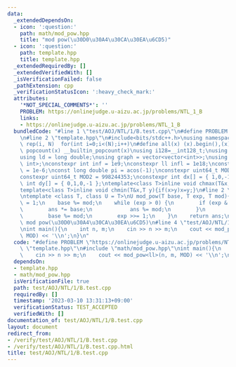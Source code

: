```yaml
---
data:
  _extendedDependsOn:
  - icon: ':question:'
    path: math/mod_pow.hpp
    title: "mod pow(\u30D0\u30A4\u30CA\u30EA\u6CD5)"
  - icon: ':question:'
    path: template.hpp
    title: template.hpp
  _extendedRequiredBy: []
  _extendedVerifiedWith: []
  _isVerificationFailed: false
  _pathExtension: cpp
  _verificationStatusIcon: ':heavy_check_mark:'
  attributes:
    '*NOT_SPECIAL_COMMENTS*': ''
    PROBLEM: https://onlinejudge.u-aizu.ac.jp/problems/NTL_1_B
    links:
    - https://onlinejudge.u-aizu.ac.jp/problems/NTL_1_B
  bundledCode: "#line 1 \"test/AOJ/NTL/1/B.test.cpp\"\n#define PROBLEM \"https://onlinejudge.u-aizu.ac.jp/problems/NTL_1_B\"\
    \n#line 2 \"template.hpp\"\n#include<bits/stdc++.h>\nusing namespace std;\n#define\
    \ rep(i, N)  for(int i=0;i<(N);i++)\n#define all(x) (x).begin(),(x).end()\n#define\
    \ popcount(x) __builtin_popcount(x)\nusing i128=__int128_t;\nusing ll = long long;\n\
    using ld = long double;\nusing graph = vector<vector<int>>;\nusing P = pair<int,\
    \ int>;\nconstexpr int inf = 1e9;\nconstexpr ll infl = 1e18;\nconstexpr ld eps\
    \ = 1e-6;\nconst long double pi = acos(-1);\nconstexpr uint64_t MOD = 1e9 + 7;\n\
    constexpr uint64_t MOD2 = 998244353;\nconstexpr int dx[] = { 1,0,-1,0 };\nconstexpr\
    \ int dy[] = { 0,1,0,-1 };\ntemplate<class T>inline void chmax(T&x,T y){if(x<y)x=y;}\n\
    template<class T>inline void chmin(T&x,T y){if(x>y)x=y;}\n#line 2 \"math/mod_pow.hpp\"\
    \ntemplate <class T, class U = T>\nU mod_pow(T base, T exp, T mod){\n    T ans\
    \ = 1;\n    base %= mod;\n    while (exp > 0) {\n        if (exp & 1) {\n    \
    \        ans *= base;\n            ans %= mod;\n        }\n        base *= base;\n\
    \        base %= mod;\n        exp >>= 1;\n    }\n    return ans;\n}\n///@brief\
    \ mod pow(\u30D0\u30A4\u30CA\u30EA\u6CD5)\n#line 4 \"test/AOJ/NTL/1/B.test.cpp\"\
    \nint main(){\n    int n, m;\n    cin >> n >> m;\n    cout << mod_pow<ll>(n, m,\
    \ MOD) << '\\n';\n}\n"
  code: "#define PROBLEM \"https://onlinejudge.u-aizu.ac.jp/problems/NTL_1_B\"\n#include\
    \ \"template.hpp\"\n#include \"math/mod_pow.hpp\"\nint main(){\n    int n, m;\n\
    \    cin >> n >> m;\n    cout << mod_pow<ll>(n, m, MOD) << '\\n';\n}"
  dependsOn:
  - template.hpp
  - math/mod_pow.hpp
  isVerificationFile: true
  path: test/AOJ/NTL/1/B.test.cpp
  requiredBy: []
  timestamp: '2023-03-10 13:31:13+09:00'
  verificationStatus: TEST_ACCEPTED
  verifiedWith: []
documentation_of: test/AOJ/NTL/1/B.test.cpp
layout: document
redirect_from:
- /verify/test/AOJ/NTL/1/B.test.cpp
- /verify/test/AOJ/NTL/1/B.test.cpp.html
title: test/AOJ/NTL/1/B.test.cpp
---
```

